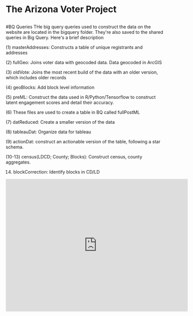 # The Arizona Voter Project
##

#BQ Queries
THe big query queries used to construct the data on the website are located in the bigquery folder. They're also saved to the shared queries in Big Query. Here's a brief description

(1) masterAddresses: Constructs a table of unique registrants and addresses

(2) fullGeo: Joins voter data with geocoded data. Data geocoded in ArcGIS

(3) oldVote: Joins the most recent build of the data with an older version, which includes older records

(4) geoBlocks: Add block level information

(5) preML: Construct the data used in R/Python/Tensorflow to construct latent engagement scores and detail 
their accuracy.

(6) These files are used to create a table in BQ called fullPostML

(7) datReduced: Create a smaller version of the data

(8) tableauDat: Organize data for tableau

(9) actionDat: construct an actionable version of the table, following a star schema.

(10-13) census(LDCD; County; Blocks): Construct census, county aggregates.

14) blockCorrection: Identify blocks in CD/LD

<html/>
<iframe src="https://slides.com/christopherweber/freedom-center/embed" width="576" height="420" title="Freedom Center Presentation" scrolling="no" frameborder="0" webkitallowfullscreen mozallowfullscreen allowfullscreen></iframe>
</html>
